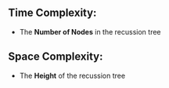## Time Complexity:
- The **Number of Nodes** in the recussion tree

## Space Complexity:
- The **Height** of the recussion tree
